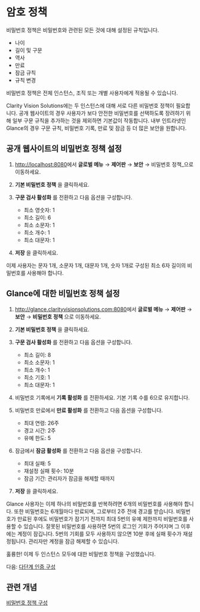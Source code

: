 # 암호 정책

비밀번호 정책은 비밀번호와 관련된 모든 것에 대해 설정된 규칙입니다.

- 나이
- 길이 및 구문
- 역사
- 만료
- 잠금 규칙
- 규칙 변경

비밀번호 정책은 전체 인스턴스, 조직 또는 개별 사용자에게 적용될 수 있습니다.

Clarity Vision Solutions에는 두 인스턴스에 대해 서로 다른 비밀번호 정책이 필요합니다. 공개 웹사이트의 경우 사용자가 보다 안전한 비밀번호를 선택하도록 장려하기 위해 일부 구문 규칙을 추가하는 것을 제외하면 기본값이 작동합니다. 내부 인트라넷인 Glance의 경우 구문 규칙, 비밀번호 기록, 만료 및 잠금 등 더 많은 보안을 원합니다.

## 공개 웹사이트의 비밀번호 정책 설정

1. <http://localhost:8080>에서 **글로벌 메뉴** &rarr; **제어판** &rarr; **보안** &rarr; 비밀번호 정책_으로 이동하세요.

1. **기본 비밀번호 정책** 을 클릭하세요.

1. **구문 검사 활성화** 를 전환하고 다음 옵션을 구성합니다.

   - 최소 영숫자: 1
   - 최소 길이: 6
   - 최소 소문자: 1
   - 최소 개수: 1
   - 최소 대문자: 1

1. **저장** 을 클릭하세요.

이제 사용자는 문자 1개, 소문자 1개, 대문자 1개, 숫자 1개로 구성된 최소 6자 길이의 비밀번호를 사용해야 합니다.

## Glance에 대한 비밀번호 정책 설정

1. <http://glance.clarityvisionsolutions.com:8080>에서 **글로벌 메뉴** &rarr; **제어판** &rarr; **보안** &rarr; **비밀번호 정책** 으로 이동하세요.

1. **기본 비밀번호 정책** 을 클릭하세요.

1. **구문 검사 활성화** 를 전환하고 다음 옵션을 구성합니다.

   - 최소 길이: 8
   - 최소 소문자: 1
   - 최소 개수: 1
   - 최소 기호: 1
   - 최소 대문자: 1

1. 비밀번호 기록에서 **기록 활성화** 를 전환하세요. 기본 기록 수를 6으로 유지합니다.

1. 비밀번호 만료에서 **만료 활성화** 를 전환하고 다음 옵션을 구성합니다.

   - 최대 연령: 26주
   - 경고 시간: 2주
   - 유예 한도: 5

1. 잠금에서 **잠금 활성화** 를 전환하고 다음 옵션을 구성합니다.

   - 최대 실패: 5
   - 재설정 실패 횟수: 10분
   - 잠금 기간: 관리자가 잠금을 해제할 때까지

1. **저장** 을 클릭하세요.

Glance 사용자는 이제 하나의 비밀번호를 반복하려면 6개의 비밀번호를 사용해야 합니다. 또한 비밀번호는 6개월마다 만료되며, 그로부터 2주 전에 경고를 받습니다. 비밀번호가 만료된 후에도 비밀번호가 잠기기 전까지 최대 5번의 유예 제한까지 비밀번호를 사용할 수 있습니다. 잘못된 비밀번호를 사용하면 5번의 로그인 기회가 주어지며 그 이후에는 계정이 잠깁니다. 5번의 기회를 모두 사용하지 않으면 10분 후에 실패 횟수가 재설정됩니다. 관리자만 계정을 잠금 해제할 수 있습니다.

훌륭한! 이제 두 인스턴스 모두에 대한 비밀번호 정책을 구성했습니다.

다음: [다단계 인증 구성](./configuring-mfa.md)

## 관련 개념

[비밀번호 정책 구성](https://learn.liferay.com/w/dxp/users-and-permissions/roles-and-permissions/configuring-a-password-policy)
